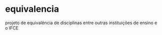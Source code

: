 equivalencia
============

projeto de equivalência de disciplinas entre outras instituições de ensino e o IFCE